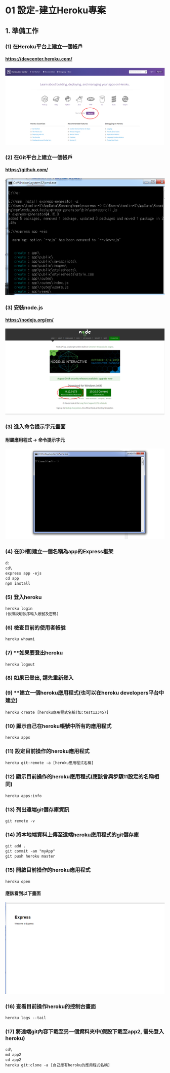 # 01 設定-建立Heroku專案

## 1. 準備工作

### (1) 在Heroku平台上建立一個帳戶

#### https://devcenter.heroku.com/
![GitHub Logo](/imgs/1-1.jpg)


### (2) 在Git平台上建立一個帳戶

#### https://github.com/
![GitHub Logo](/imgs/1-2-1.jpg)


### (3) 安裝node.js

#### https://nodejs.org/en/
![GitHub Logo](/imgs/1-2.jpg)




### (3) 進入命令提示字元畫面

#### 附屬應用程式 -> 命令提示字元
![GitHub Logo](/imgs/1-3.jpg)


### (4) 在[D槽]建立一個名稱為app的Express框架
```
d:
cd\
express app -ejs
cd app
npm install
```


### (5) 登入heroku
```
heroku login
(依照說明依序輸入帳號及密碼)
```


### (6) 檢查目前的使用者帳號
```
heroku whoami
```


### (7) **如果要登出heroku
```
heroku logout
```


### (8) 如果已登出, 請先重新登入


### (9) **建立一個heroku應用程式(也可以在heroku developers平台中建立)
```
heroku create [heroku應用程式名稱(如:test12345)]
```


### (10) 顯示自己在heroku帳號中所有的應用程式
```
heroku apps
```


### (11) 設定目前操作的heroku應用程式
```
heroku git:remote -a [heroku應用程式名稱]
```


### (12) 顯示目前操作的heroku應用程式(應該會與步驟11設定的名稱相同)
```
heroku apps:info
```


### (13) 列出遠端git儲存庫資訊
```
git remote -v
```


### (14) 將本地端資料上傳至遠端heroku應用程式的git儲存庫
```
git add .
git commit -am "myApp"
git push heroku master
```


### (15) 開啟目前操作的heroku應用程式
```
heroku open
```


#### 應該看到以下畫面
![GitHub Logo](/imgs/1-4.jpg)


### (16) 查看目前操作heroku的控制台畫面
```
heroku logs --tail
```


### (17) 將遠端git內容下載至另一個資料夾中(假設下載至app2, 需先登入heroku)
```
cd\
md app2
cd app2
heroku git:clone -a [自己原有heroku的應用程式名稱]
```
